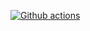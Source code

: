 [![Github actions](https://github.com/nledez/terraform-ovh-dns-reconciliator/workflows/Python%20tests/badge.svg)](https://github.com/nledez/terraform-ovh-dns-reconciliator/actions?query=workflow%3A%22Python+tests%22)
